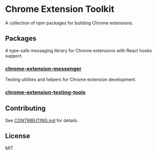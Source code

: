 # Chrome Extension Toolkit

A collection of npm packages for building Chrome extensions.

## Packages

A type-safe messaging library for Chrome extensions with React hooks support.

### [chrome-extension-messenger](./packages/chrome-extension-messengerREADME.md)

Testing utilities and helpers for Chrome extension development.

### [chrome-extension-testing-tools](./packages/chrome-extension-testing-tools/README.md)

## Contributing

See [CONTRIBUTING.md](CONTRIBUTING.md) for details.

## License

MIT
